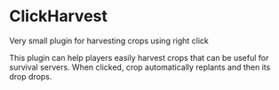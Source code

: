 # ClickHarvest
Very small plugin for harvesting crops using right click

This plugin can help players easily harvest crops that can be useful for survival servers.
When clicked, crop automatically replants and then its drop drops.
